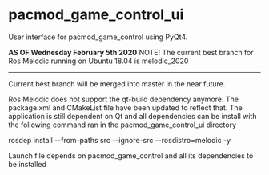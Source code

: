 # pacmod_game_control_ui
User interface for pacmod_game_control using PyQt4.

**************************AS OF Wednesday February 5th 2020**************************
NOTE! The current best branch for Ros Melodic running on Ubuntu 18.04 is melodic_2020
*************************************************************************************

Current best branch will be merged into master in the near future.

Ros Melodic does not support the qt-build dependency anymore. The package.xml and CMakeList file have been updated to reflect that. The application is still dependent on Qt and all dependencies can be install with the following command ran in the pacmod_game_control_ui directory

rosdep install --from-paths src --ignore-src --rosdistro=melodic -y

Launch file depends on pacmod_game_control and all its dependencies to be installed



